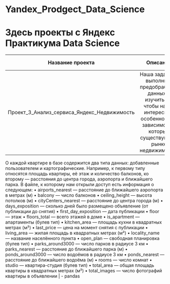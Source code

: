 # Yandex_Prodgect_Data_Science
# Здесь проекты с Яндекс Практикума Data Science
| Название проекта | Описание | Использованные библиотеки |
|:-----------------:|:----------------------------------------:|:----------------------:|
| Проект_3_Анализ_сервиса_Яндекс_Недвижимость | Наша задача — выполнить предобработку данных и изучить их, чтобы найти интересные особенности и зависимости, которые существуют на рынке недвижимости.
О каждой квартире в базе содержится два типа данных: добавленные пользователем и картографические. Например, к первому типу относятся площадь квартиры, её этаж и количество балконов, ко второму — расстояния до центра города, аэропорта и ближайшего парка. В файле, к которому нам открыли доступ есть информация о следующем:
•	airports_nearest — расстояние до ближайшего аэропорта в метрах (м)
•	balcony — число балконов
•	ceiling_height — высота потолков (м)
•	cityCenters_nearest — расстояние до центра города (м)
•	days_exposition — сколько дней было размещено объявление (от публикации до снятия)
•	first_day_exposition — дата публикации
•	floor — этаж
•	floors_total — всего этажей в доме
•	is_apartment — апартаменты (булев тип)
•	kitchen_area — площадь кухни в квадратных метрах (м²)
•	last_price — цена на момент снятия с публикации
•	living_area — жилая площадь в квадратных метрах (м²)
•	locality_name — название населённого пункта
•	open_plan — свободная планировка (булев тип)
•	parks_around3000 — число парков в радиусе 3 км
•	parks_nearest — расстояние до ближайшего парка (м)
•	ponds_around3000 — число водоёмов в радиусе 3 км
•	ponds_nearest — расстояние до ближайшего водоёма (м)
•	rooms — число комнат
•	studio — квартира-студия (булев тип)
•	total_area — общая площадь квартиры в квадратных метрах (м²)
•	total_images — число фотографий квартиры в объявлении
| - pandas
